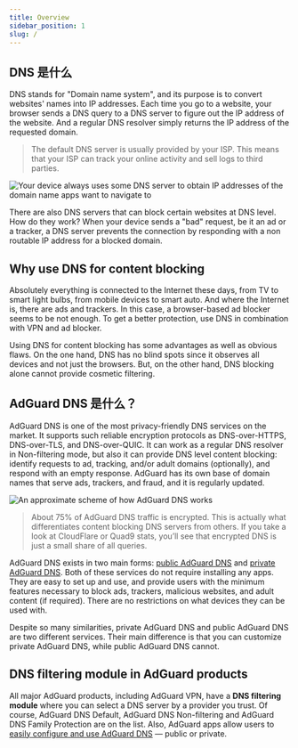 ```yaml
---
title: Overview
sidebar_position: 1
slug: /
---
```


## DNS 是什么

DNS stands for "Domain name system", and its purpose is to convert websites' names into IP addresses. Each time you go to a website, your browser sends a DNS query to a DNS server to figure out the IP address of the website. And a regular DNS resolver simply returns the IP address of the requested domain.

> The default DNS server is usually provided by your ISP. This means that your ISP can track your online activity and sell logs to third parties.

![Your device always uses some DNS server to obtain IP addresses of the domain name apps want to navigate to](https://cdn.adguard.com/public/Adguard/Blog/scr1.png)

There are also DNS servers that can block certain websites at DNS level. How do they work? When your device sends a "bad" request, be it an ad or a tracker, a DNS server prevents the connection by responding with a non routable IP address for a blocked domain.

## Why use DNS for content blocking

Absolutely everything is connected to the Internet these days, from TV to smart light bulbs, from mobile devices to smart auto. And where the Internet is, there are ads and trackers. In this case, a browser-based ad blocker seems to be not enough. To get a better protection, use DNS in combination with VPN and ad blocker.

Using DNS for content blocking has some advantages as well as obvious flaws. On the one hand, DNS has no blind spots since it observes all devices and not just the browsers. But, on the other hand, DNS blocking alone cannot provide cosmetic filtering.

## AdGuard DNS 是什么？

AdGuard DNS is one of the most privacy-friendly DNS services on the market. It supports such reliable encryption protocols as DNS-over-HTTPS, DNS-over-TLS, and DNS-over-QUIC. It can work as a regular DNS resolver in Non-filtering mode, but also it can provide DNS level content blocking: identify requests to ad, tracking, and/or adult domains (optionally), and respond with an empty response. AdGuard has its own base of domain names that serve ads, trackers, and fraud, and it is regularly updated.

![An approximate scheme of how AdGuard DNS works](https://cdn.adguard.com/public/Adguard/Blog/scr2.png)

> About 75% of AdGuard DNS traffic is encrypted. This is actually what differentiates content blocking DNS servers from others. If you take a look at CloudFlare or Quad9 stats, you’ll see that encrypted DNS is just a small share of all queries.

AdGuard DNS exists in two main forms: [public AdGuard DNS](public-dns/overview.md) and [private AdGuard DNS](private-dns/overview.md). Both of these services do not require installing any apps. They are easy to set up and use, and provide users with the minimum features necessary to block ads, trackers, malicious websites, and adult content (if required). There are no restrictions on what devices they can be used with.

Despite so many similarities, private AdGuard DNS and public AdGuard DNS are two different services. Their main difference is that you can customize private AdGuard DNS, while public AdGuard DNS cannot.

## DNS filtering module in AdGuard products

All major AdGuard products, including AdGuard VPN, have a **DNS filtering module** where you can select a DNS server by a provider you trust. Of course, AdGuard DNS Default, AdGuard DNS Non-filtering and AdGuard DNS Family Protection are on the list. Also, AdGuard apps allow users to [easily configure and use AdGuard DNS](https://adguard-dns.io/en/public-dns.html) — public or private.







